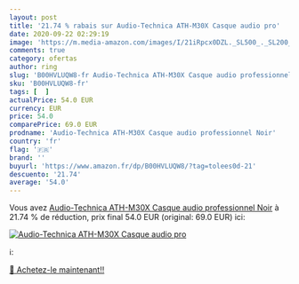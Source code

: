 ```yaml
---
layout: post
title: '21.74 % rabais sur Audio-Technica ATH-M30X Casque audio pro'
date: 2020-09-22 02:29:19
image: 'https://m.media-amazon.com/images/I/21iRpcx0DZL._SL500_._SL200_.jpg'
comments: true
category: ofertas
author: ring
slug: 'B00HVLUQW8-fr Audio-Technica ATH-M30X Casque audio professionnel Noir'
sku: 'B00HVLUQW8-fr'
tags: [  ]
actualPrice: 54.0 EUR
currency: EUR
price: 54.0
comparePrice: 69.0 EUR
prodname: 'Audio-Technica ATH-M30X Casque audio professionnel Noir'
country: 'fr'
flag: '🇫🇷'
brand: ''
buyurl: 'https://www.amazon.fr/dp/B00HVLUQW8/?tag=tolees0d-21'
descuento: '21.74'
average: '54.0'
---
```


Vous avez [Audio-Technica ATH-M30X Casque audio professionnel Noir](https://www.amazon.fr/dp/B00HVLUQW8/?tag=tolees0d-21)  à  21.74 % de réduction, prix final  54.0 EUR (original: 69.0 EUR) ici:

[![Audio-Technica ATH-M30X Casque audio pro](https://m.media-amazon.com/images/I/21iRpcx0DZL._SL500_._SL200_.jpg)](https://www.amazon.fr/dp/B00HVLUQW8/?tag=tolees0d-21)

ℹ️:


[🛒 Achetez-le maintenant!!](https://www.amazon.fr/dp/B00HVLUQW8/?tag=tolees0d-21)

